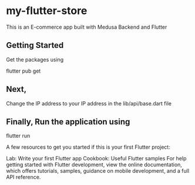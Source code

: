 # my-flutter-store
This is an E-commerce app built with Medusa Backend and Flutter

## Getting Started
Get the packages using

flutter pub get

## Next,

Change the IP address to your IP address in the lib/api/base.dart file

## Finally, Run the application using

flutter run

A few resources to get you started if this is your first Flutter project:

Lab: Write your first Flutter app
Cookbook: Useful Flutter samples
For help getting started with Flutter development, view the online documentation, which offers tutorials, samples, guidance on mobile development, and a full API reference.
